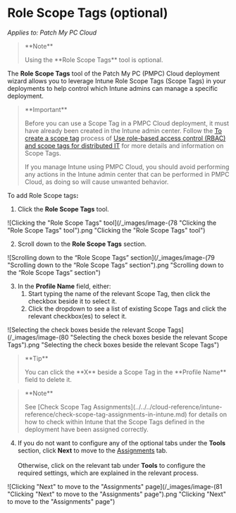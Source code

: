 # Role Scope Tags (optional)

_Applies to: Patch My PC Cloud_

<blockquote class="wp-block-quote">
<p>**Note**</p>
<p>Using the **Role Scope Tags** tool is optional.</p>
</blockquote>

The **Role Scope Tags** tool of the Patch My PC (PMPC) Cloud deployment wizard allows you to leverage Intune Role Scope Tags (Scope Tags) in your deployments to help control which Intune admins can manage a specific deployment.

<blockquote class="wp-block-quote">
<p>**Important**</p>
<p>Before you can use a Scope Tag in a PMPC Cloud deployment, it must have already been created in the Intune admin center. Follow the <a href="https://learn.microsoft.com/en-us/mem/intune/fundamentals/scope-tags#to-create-a-scope-tag">To create a scope tag</a> process of <a href="https://learn.microsoft.com/en-us/mem/intune/fundamentals/scope-tags">Use role-based access control (RBAC) and scope tags for distributed IT</a> for more details and information on Scope Tags.</p>
<p>If you manage Intune using PMPC Cloud, you should avoid performing any actions in the Intune admin center that can be performed in PMPC Cloud, as doing so will cause unwanted behavior.</p>
</blockquote>

To add Role Scope tag&#x73;**:**

1. Click the **Role Scope Tags** tool.

![Clicking the &#x22;Role Scope Tags&#x22; tool](/_images/image-(78 "Clicking the &#x22;Role Scope Tags&#x22; tool").png "Clicking the &#x22;Role Scope Tags&#x22; tool")

2. Scroll down to the **Role Scope Tags** section.

![Scrolling down to the “Role Scope Tags” section](/_images/image-(79 "Scrolling down to the “Role Scope Tags” section").png "Scrolling down to the “Role Scope Tags” section")

3. In the **Profile Name** field, either:
   1. Start typing the name of the relevant Scope Tag, then click the checkbox beside it to select it.
   2. Click the dropdown to see a list of existing Scope Tags and click the relevant checkbox(es) to select it.

![Selecting the check boxes beside the relevant Scope Tags](/_images/image-(80 "Selecting the check boxes beside the relevant Scope Tags").png "Selecting the check boxes beside the relevant Scope Tags")

<blockquote class="wp-block-quote">
<p>**Tip**</p>
<p>You can click the **X** beside a Scope Tag in the **Profile Name** field to delete it.</p>
</blockquote>

<blockquote class="wp-block-quote">
<p>**Note**</p>
<p>See [Check Scope Tag Assignments](../../../cloud-reference/intune-reference/check-scope-tag-assignments-in-intune.md) for details on how to check within Intune that the Scope Tags defined in the deployment have been assigned correctly.</p>
</blockquote>

4. If you do not want to configure any of the optional tabs under the **Tools** section, click **Next** to move to the [Assignments](../cloud-assignments-deployment-tab.md) tab.\
   \
   Otherwise, click on the relevant tab under **Tools** to configure the required settings, which are explained in the relevant process.

![Clicking &#x22;Next&#x22; to move to the &#x22;Assignments&#x22; page](/_images/image-(81 "Clicking &#x22;Next&#x22; to move to the &#x22;Assignments&#x22; page").png "Clicking &#x22;Next&#x22; to move to the &#x22;Assignments&#x22; page")